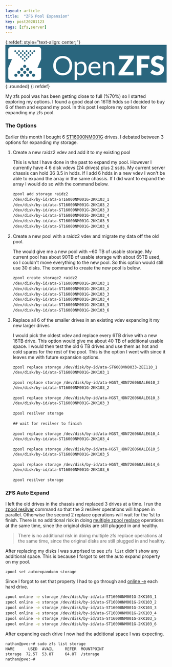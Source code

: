 ```yaml
---
layout: article
title:  "ZFS Pool Expansion"
key: post20201123
tags: [zfs,server]
---
```

{:refdef: style="text-align: center;"}
![OpenZFS Logo](/assets/images/zfs-pool-expansion/open_zfs.png){:.rounded}
{: refdef}

My zfs pool was has been getting close to full (%70%) so I started exploring my options. I found a good deal on 16TB hdds so I decided to buy 6 of them and expand my pool. In this post I explore my options for expanding my zfs pool.

<!--more-->
### The Options

Earlier this month I bought 6 [ST16000NM001G](https://www.seagate.com/www-content/datasheets/pdfs/exos-x16-DS2011-3-2008US-en_US.pdf) drives. I debated between 3 options for expanding my storage.

1.  Create a new raidz2 vdev and add it to my existing pool
    
    This is what I have done in the past to expand my pool. However I currently have 4 6 disk vdevs (24 drives) plus 2 ssds. My current server chassis can hold 36 3.5 in hdds. If I add 6 hdds in a new vdev I won't be able to expand the array in the same chassis. If I did want to expand the array I would do so with the command below.

    ```bash
    zpool add storage raidz2 
    /dev/disk/by-id/ata-ST16000NM001G-2KK103_1
    /dev/disk/by-id/ata-ST16000NM001G-2KK103_2
    /dev/disk/by-id/ata-ST16000NM001G-2KK103_3
    /dev/disk/by-id/ata-ST16000NM001G-2KK103_4
    /dev/disk/by-id/ata-ST16000NM001G-2KK103_5
    /dev/disk/by-id/ata-ST16000NM001G-2KK103_6
    ```

2. Create a new pool with a raidz2 vdev and migrate my data off the old pool.

    The would give me a new pool with ~60 TB of usable storage. My current pool has about 90TB of usable storage with about 65TB used, so I couldn't move everything to the new pool. So this option would still use 30 disks. The command to create the new pool is below.

    ```bash
    zpool create storage2 raidz2 
    /dev/disk/by-id/ata-ST16000NM001G-2KK103_1
    /dev/disk/by-id/ata-ST16000NM001G-2KK103_2
    /dev/disk/by-id/ata-ST16000NM001G-2KK103_3
    /dev/disk/by-id/ata-ST16000NM001G-2KK103_4
    /dev/disk/by-id/ata-ST16000NM001G-2KK103_5
    /dev/disk/by-id/ata-ST16000NM001G-2KK103_6
    ```

3. Replace all 6 of the smaller drives in an existing vdev expanding it my new larger drives

    I would pick the oldest vdev and replace every 6TB drive with a new 16TB drive. This option would give me about 40 TB of additional usable space. I would then test the old 6 TB drives and use them as hot and cold spares for the rest of the pool. This is the option I went with since it leaves me with future expansion options.

    ```shell
    zpool replace storage /dev/disk/by-id/ata-ST6000VN0033-2EE110_1 /dev/disk/by-id/ata-ST16000NM001G-2KK103_1

    zpool replace storage /dev/disk/by-id/ata-HGST_HDN726060ALE610_2 /dev/disk/by-id/ata-ST16000NM001G-2KK103_2

    zpool replace storage /dev/disk/by-id/ata-HGST_HDN726060ALE610_3 /dev/disk/by-id/ata-ST16000NM001G-2KK103_3

    zpool resilver storage

    ## wait for resilver to finish

    zpool replace storage /dev/disk/by-id/ata-HGST_HDN726060ALE610_4 /dev/disk/by-id/ata-ST16000NM001G-2KK103_4

    zpool replace storage /dev/disk/by-id/ata-HGST_HDN726060ALE610_5 /dev/disk/by-id/ata-ST16000NM001G-2KK103_5

    zpool replace storage /dev/disk/by-id/ata-HGST_HDN726060ALE614_6 /dev/disk/by-id/ata-ST16000NM001G-2KK103_6

    zpool resilver storage
    ```

### ZFS Auto Expand

I left the old drives in the chassis and replaced 3 drives at a time. I run the [zpool resilver](https://openzfs.github.io/openzfs-docs/man/8/zpool-resilver.8.html) command so that the 3 resilver operations will happen in parallel. Otherwise the second 2 replace operations will wait for the 1st to finish. There is no additional risk in doing [multiple zpool replace](https://github.com/openzfs/zfs/pull/7732) operations at the same time, since the original disks are still plugged in and healthy. 

> There is no additional risk in doing multiple zfs replace operations at the same time, since the original disks are still plugged in and healthy. 

After replacing my disks I was surprised to see `zfs list` didn't show any additional space. This is because I forgot to set the auto expand property on my pool. 

```shell
zpool set autoexpand=on storage
```

Since I forgot to set that property I had to go through and [online -e](https://openzfs.github.io/openzfs-docs/man/8/zpool-online.8.html) each hard drive.

```bash
zpool online -e storage /dev/disk/by-id/ata-ST16000NM001G-2KK103_1
zpool online -e storage /dev/disk/by-id/ata-ST16000NM001G-2KK103_2 
zpool online -e storage /dev/disk/by-id/ata-ST16000NM001G-2KK103_3 
zpool online -e storage /dev/disk/by-id/ata-ST16000NM001G-2KK103_4 
zpool online -e storage /dev/disk/by-id/ata-ST16000NM001G-2KK103_5
zpool online -e storage /dev/disk/by-id/ata-ST16000NM001G-2KK103_6
```

After expanding each drive I now had the additional space I was expecting.

```shell
nathan@pve:~# sudo zfs list storage
NAME      USED  AVAIL     REFER  MOUNTPOINT
storage  72.5T  53.8T     64.8T  /storage
nathan@pve:~# 
```
                                                                                        
